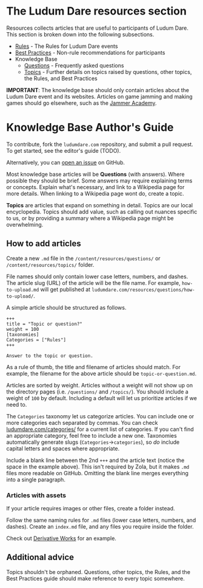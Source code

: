 # The Ludum Dare resources section
Resources collects articles that are useful to participants of Ludum Dare. This section is broken down into the following subsections. 

* [Rules](rules) - The Rules for Ludum Dare events
* [Best Practices](best-practices) - Non-rule recommendations for participants
* Knowledge Base
  * [Questions](questions) - Frequently asked questions
  * [Topics](topics) - Further details on topics raised by questions, other topics, the Rules, and Best Practices

**IMPORTANT**: The knowledge base should only contain articles about the Ludum Dare event and its websites. Articles on game jamming and making games should go elsewhere, such as the [Jammer Academy](https://github.com/JammerAcademy).


# Knowledge Base Author's Guide
To contribute, fork the `ludumdare.com` repository, and submit a pull request. To get started, see the editor's guide (TODO).

Alternatively, you can [open an issue](https://github.com/LudumDare/ludumdare.com/issues) on GitHub.

Most knowledge base articles will be **Questions** (with answers). Where possible they should be brief. Some answers may require explaining terms or concepts. Explain what's necessary, and link to a Wikipedia page for more details. When linking to a Wikipedia page wont do, create a topic.

**Topics** are articles that expand on something in detail. Topics are our local encyclopedia. Topics should add value, such as calling out nuances specific to us, or by providing a summary where a Wikipedia page might be overwhelming.


## How to add articles
Create a new `.md` file in the `/content/resources/questions/` or `/content/resources/topics/` folder.

File names should only contain lower case letters, numbers, and dashes. The article slug (URL) of the article will be the file name. For example, `how-to-upload.md` will get published at `ludumdare.com/resources/questions/how-to-upload/`.

A simple article should be structured as follows.

```
+++
title = "Topic or question?"
weight = 100
[taxonomies]
Categories = ["Rules"]
+++

Answer to the topic or question.
```

As a rule of thumb, the title and filename of articles should match. For example, the filename for the above article should be `topic-or-question.md`.

Articles are sorted by weight. Articles without a weight will not show up on the directory pages (i.e. `/questions/` and `/topics/`). You should include a weight of `100` by default. Including a default will let us prioritize articles if we need to.

The `Categories` taxonomy let us categorize articles. You can include one or more categories each separated by commas. You can check [ludumdare.com/categories/](https://ludumdare.com/categories/) for a current list of categories. If you can't find an appropriate category, feel free to include a new one. Taxonomies automatically generate slugs (`Categories`->`categories`), so _do_ include capital letters and spaces where appropriate.

Include a blank line between the 2nd `+++` and the article text (notice the space in the example above). This isn't required by Zola, but it makes `.md` files more readable on GitHub. Omitting the blank line merges everything into a single paragraph.


### Articles with assets
If your article requires images or other files, create a folder instead.

Follow the same naming rules for `.md` files (lower case letters, numbers, and dashes). Create an `index.md` file, and any files you require inside the folder.

Check out [Derivative Works](topics/derivative-works/) for an example.


## Additional advice
Topics shouldn't be orphaned. Questions, other topics, the Rules, and the Best Practices guide should make reference to every topic somewhere.
